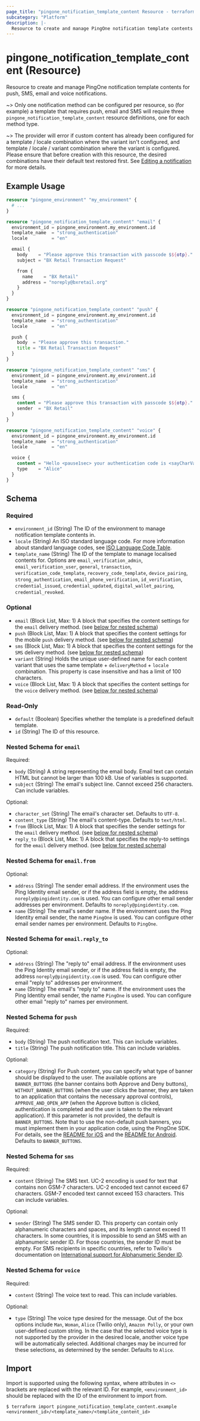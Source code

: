 ```yaml
---
page_title: "pingone_notification_template_content Resource - terraform-provider-pingone"
subcategory: "Platform"
description: |-
  Resource to create and manage PingOne notification template contents for push, SMS, email and voice notifications.
---
```


# pingone_notification_template_content (Resource)

Resource to create and manage PingOne notification template contents for push, SMS, email and voice notifications.

~> Only one notification method can be configured per resource, so (for example) a template that requires push, email and SMS will require three `pingone_notification_template_content` resource definitions, one for each method type.

~> The provider will error if custom content has already been configured for a template / locale combination where the variant isn't configured, and template / locale / variant combination where the variant is configured.  Please ensure that before creation with this resource, the desired combinations have their default text restored first.  See [Editing a notification](https://docs.pingidentity.com/r/en-us/pingone/p1_c_edit_notification) for more details.

## Example Usage

```terraform
resource "pingone_environment" "my_environment" {
  # ...
}

resource "pingone_notification_template_content" "email" {
  environment_id = pingone_environment.my_environment.id
  template_name  = "strong_authentication"
  locale         = "en"

  email {
    body    = "Please approve this transaction with passcode $${otp}."
    subject = "BX Retail Transaction Request"

    from {
      name    = "BX Retail"
      address = "noreply@bxretail.org"
    }
  }
}

resource "pingone_notification_template_content" "push" {
  environment_id = pingone_environment.my_environment.id
  template_name  = "strong_authentication"
  locale         = "en"

  push {
    body  = "Please approve this transaction."
    title = "BX Retail Transaction Request"
  }
}

resource "pingone_notification_template_content" "sms" {
  environment_id = pingone_environment.my_environment.id
  template_name  = "strong_authentication"
  locale         = "en"

  sms {
    content = "Please approve this transaction with passcode $${otp}."
    sender  = "BX Retail"
  }
}

resource "pingone_notification_template_content" "voice" {
  environment_id = pingone_environment.my_environment.id
  template_name  = "strong_authentication"
  locale         = "en"

  voice {
    content = "Hello <pause1sec> your authentication code is <sayCharValue>$${otp}</sayCharValue><pause1sec><pause1sec><repeatMessage val=2>I repeat <pause1sec>your code is <sayCharValue>$${otp}</sayCharValue></repeatMessage>"
    type    = "Alice"
  }
}
```

<!-- schema generated by tfplugindocs -->
## Schema

### Required

- `environment_id` (String) The ID of the environment to manage notification template contents in.
- `locale` (String) An ISO standard language code. For more information about standard language codes, see [ISO Language Code Table](http://www.lingoes.net/en/translator/langcode.htm).
- `template_name` (String) The ID of the template to manage localised contents for.  Options are `email_verification_admin`, `email_verification_user`, `general`, `transaction`, `verification_code_template`, `recovery_code_template`, `device_pairing`, `strong_authentication`, `email_phone_verification`, `id_verification`, `credential_issued`, `credential_updated`, `digital_wallet_pairing`, `credential_revoked`.

### Optional

- `email` (Block List, Max: 1) A block that specifies the content settings for the `email` delivery method. (see [below for nested schema](#nestedblock--email))
- `push` (Block List, Max: 1) A block that specifies the content settings for the mobile `push` delivery method. (see [below for nested schema](#nestedblock--push))
- `sms` (Block List, Max: 1) A block that specifies the content settings for the `SMS` delivery method. (see [below for nested schema](#nestedblock--sms))
- `variant` (String) Holds the unique user-defined name for each content variant that uses the same template + `deliveryMethod` + `locale` combination.  This property is case insensitive and has a limit of 100 characters.
- `voice` (Block List, Max: 1) A block that specifies the content settings for the `voice` delivery method. (see [below for nested schema](#nestedblock--voice))

### Read-Only

- `default` (Boolean) Specifies whether the template is a predefined default template.
- `id` (String) The ID of this resource.

<a id="nestedblock--email"></a>
### Nested Schema for `email`

Required:

- `body` (String) A string representing the email body. Email text can contain HTML but cannot be larger than 100 kB.  Use of variables is supported.
- `subject` (String) The email's subject line. Cannot exceed 256 characters. Can include variables.

Optional:

- `character_set` (String) The email's character set. Defaults to `UTF-8`.
- `content_type` (String) The email's content-type. Defaults to `text/html`.
- `from` (Block List, Max: 1) A block that specifies the sender settings for the `email` delivery method. (see [below for nested schema](#nestedblock--email--from))
- `reply_to` (Block List, Max: 1) A block that specifies the reply-to settings for the `email` delivery method. (see [below for nested schema](#nestedblock--email--reply_to))

<a id="nestedblock--email--from"></a>
### Nested Schema for `email.from`

Optional:

- `address` (String) The sender email address. If the environment uses the Ping Identity email sender, or if the address field is empty, the address `noreply@pingidentity.com` is used.  You can configure other email sender addresses per environment. Defaults to `noreply@pingidentity.com`.
- `name` (String) The email's sender name.  If the environment uses the Ping Identity email sender, the name `PingOne` is used. You can configure other email sender names per environment. Defaults to `PingOne`.


<a id="nestedblock--email--reply_to"></a>
### Nested Schema for `email.reply_to`

Optional:

- `address` (String) The "reply to" email address.  If the environment uses the Ping Identity email sender, or if the address field is empty, the address `noreply@pingidentity.com` is used.  You can configure other email "reply to" addresses per environment.
- `name` (String) The email's "reply to" name.  If the environment uses the Ping Identity email sender, the name `PingOne` is used.  You can configure other email "reply to" names per environment.



<a id="nestedblock--push"></a>
### Nested Schema for `push`

Required:

- `body` (String) The push notification text. This can include variables.
- `title` (String) The push notification title. This can include variables.

Optional:

- `category` (String) For Push content, you can specify what type of banner should be displayed to the user. The available options are `BANNER_BUTTONS` (the banner contains both Approve and Deny buttons), `WITHOUT_BANNER_BUTTONS` (when the user clicks the banner, they are taken to an application that contains the necessary approval controls), `APPROVE_AND_OPEN_APP` (when the Approve button is clicked, authentication is completed and the user is taken to the relevant application).  If this parameter is not provided, the default is `BANNER_BUTTONS`. Note that to use the non-default push banners, you must implement them in your application code, using the PingOne SDK. For details, see the [README for iOS](https://github.com/pingidentity/pingone-mobile-sdk-ios/#171-push-notifications-categories) and the [README for Android](https://github.com/pingidentity/pingone-mobile-sdk-android). Defaults to `BANNER_BUTTONS`.


<a id="nestedblock--sms"></a>
### Nested Schema for `sms`

Required:

- `content` (String) The SMS text. UC-2 encoding is used for text that contains non GSM-7 characters. UC-2 encoded text cannot exceed 67 characters. GSM-7 encoded text cannot exceed 153 characters. This can include variables.

Optional:

- `sender` (String) The SMS sender ID. This property can contain only alphanumeric characters and spaces, and its length cannot exceed 11 characters. In some countries, it is impossible to send an SMS with an alphanumeric sender ID. For those countries, the sender ID must be empty. For SMS recipients in specific countries, refer to Twilio's documentation on [International support for Alphanumeric Sender ID](https://support.twilio.com/hc/en-us/articles/223133767-International-support-for-Alphanumeric-Sender-ID).


<a id="nestedblock--voice"></a>
### Nested Schema for `voice`

Required:

- `content` (String) The voice text to read.  This can include variables.

Optional:

- `type` (String) The voice type desired for the message. Out of the box options include `Man`, `Woman`, `Alice` (Twilio only), `Amazon Polly`, or your own user-defined custom string. In the case that the selected voice type is not supported by the provider in the desired locale, another voice type will be automatically selected. Additional charges may be incurred for these selections, as determined by the sender. Defaults to `Alice`.

## Import

Import is supported using the following syntax, where attributes in `<>` brackets are replaced with the relevant ID.  For example, `<environment_id>` should be replaced with the ID of the environment to import from.

```shell
$ terraform import pingone_notification_template_content.example <environment_id>/<template_name>/<template_content_id>
```
